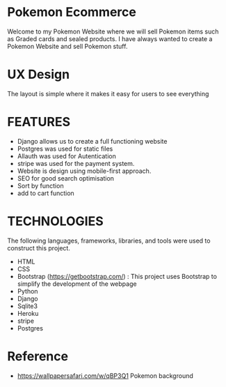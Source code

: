 Pokemon Ecommerce
========
Welcome to my Pokemon Website where we will sell Pokemon items such as Graded cards and sealed products. 
I have always wanted to create a Pokemon Website and sell Pokemon stuff.

UX Design
========
The layout is simple where it makes it easy for users to see everything


FEATURES 
========

* Django allows us to create a full functioning website 
* Postgres was used for static files 
* Allauth was used for Autentication 
* stripe was used for the payment system. 
* Website is design using mobile-first approach.
* SEO for good search optimisation 
* Sort by function 
* add to cart function 



TECHNOLOGIES 
=============
The following languages, frameworks, libraries, and tools were used to construct this project. 
* HTML
* CSS
* Bootstrap (https://getbootstrap.com/) : This project uses Bootstrap to simplify the development of the webpage
* Python 
* Django
* Sqlite3
* Heroku
* stripe 
* Postgres 

Reference 
=============
- <https://wallpapersafari.com/w/qBP3Q1> Pokemon background